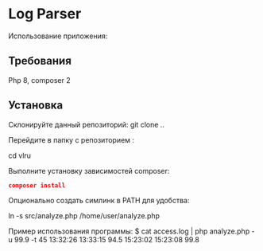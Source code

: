 Log Parser
================

Использование приложения:

Требования
------------
Php 8, composer 2

Установка
------------

Склонируйте данный репозиторий:
git clone ..

Перейдите в папку с репозиторием :

cd vlru

Выполните установку зависимостей composer:

~~~~~~~~~~~~~~~~~~~~~~~~~~~~~~~~~~~~~~~~~~~~~~~~~~~~~~~~~~~~~~~~~~~~~~~~~~~ json
composer install
~~~~~~~~~~~~~~~~~~~~~~~~~~~~~~~~~~~~~~~~~~~~~~~~~~~~~~~~~~~~~~~~~~~~~~~~~~~~~~~~

Опционально создать симлинк в PATH для удобства:

ln -s src/analyze.php /home/user/analyze.php


Пример использования программы:
$ cat access.log | php analyze.php -u 99.9 -t 45
13:32:26    13:33:15    94.5
15:23:02    15:23:08    99.8
